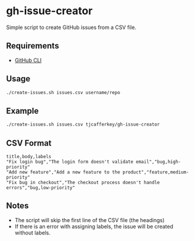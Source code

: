 # gh-issue-creator

Simple script to create GitHub issues from a CSV file.

## Requirements

- [GitHub CLI](https://cli.github.com/)

## Usage

```bash
./create-issues.sh issues.csv username/repo
```

## Example

```bash
./create-issues.sh issues.csv tjcafferkey/gh-issue-creator
```

## CSV Format

```
title,body,labels
"Fix login bug","The login form doesn't validate email","bug,high-priority"
"Add new feature","Add a new feature to the product","feature,medium-priority"
"Fix bug in checkout","The checkout process doesn't handle errors","bug,low-priority"
```

## Notes

- The script will skip the first line of the CSV file (the headings)
- If there is an error with assigning labels, the issue will be created without labels.
